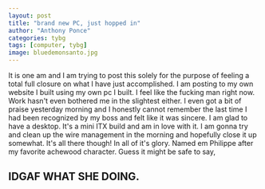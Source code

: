 ```yaml
---
layout: post
title: "brand new PC, just hopped in"
author: "Anthony Ponce"
categories: tybg
tags: [computer, tybg]
image: bluedemonsanto.jpg
---
```


It is one am and I am trying to post this solely for the purpose of feeling a total full closure on what I have just accomplished. I am posting to my own website I built using my own pc I built. I feel like the fucking man right now. Work hasn't even bothered me in the slightest either. I even got a bit of praise yesterday morning and I honestly cannot remember the last time I had been recognized by my boss and felt like it was sincere. I am glad to have a desktop. It's a mini ITX build and am in love with it. I am gonna try and clean up the wire management in the morning and hopefully close it up somewhat. It's all there though! In all of it's glory. Named em Philippe after my favorite achewood character. Guess it might be safe to say, 

## IDGAF WHAT SHE DOING.
